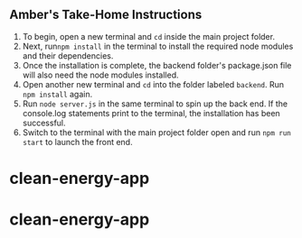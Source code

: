 ## Amber's Take-Home Instructions 

1. To begin, open a new terminal and ``cd`` inside the main project folder.
2. Next, run``npm install`` in the terminal to install the required node modules and their dependencies. 
3. Once the installation is complete, the backend folder's package.json file will also need the node modules installed. 
4. Open another new terminal and ``cd`` into the folder labeled ``backend``. Run ``npm install`` again. 
4. Run ``node server.js`` in the same terminal to spin up the back end. If the console.log statements print to the terminal, the installation has been successful.
5. Switch to the terminal with the main project folder open and run ``npm run start`` to launch the front end. 



# clean-energy-app
# clean-energy-app

